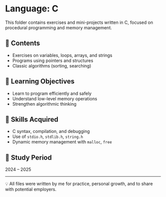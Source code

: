 # Language: C

This folder contains exercises and mini-projects written in C, focused on procedural programming and memory management.

## 📂 Contents

- Exercises on variables, loops, arrays, and strings
- Programs using pointers and structures
- Classic algorithms (sorting, searching)

## 🎯 Learning Objectives

- Learn to program efficiently and safely
- Understand low-level memory operations
- Strengthen algorithmic thinking

## 🧠 Skills Acquired

- C syntax, compilation, and debugging
- Use of `stdio.h`, `stdlib.h`, `string.h`
- Dynamic memory management with `malloc`, `free`

## 📅 Study Period

2024 – 2025

---

💡 All files were written by me for practice, personal growth, and to share with potential employers.
